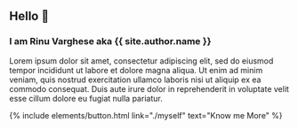 

## **Hello** :wave: 
### I am **Rinu Varghese** aka **{{ site.author.name }}**
Lorem ipsum dolor sit amet, consectetur adipiscing elit, sed do eiusmod tempor incididunt ut labore et dolore magna aliqua. Ut enim ad minim veniam, quis nostrud exercitation ullamco laboris nisi ut aliquip ex ea commodo consequat. Duis aute irure dolor in reprehenderit in voluptate velit esse cillum dolore eu fugiat nulla pariatur.

<p class="text-center">
{% include elements/button.html link="./myself" text="Know me More" %}
</p>
<!-- 
<br><br><br>
<div class="row">
{% include about/skills.html title="Programming Skills" source=site.data.programming-skills %}
{% include about/skills.html title="Other Skills" source=site.data.other-skills %}
</div>
<br>
<div class="row">
{% include about/timeline.html %}
</div> -->
